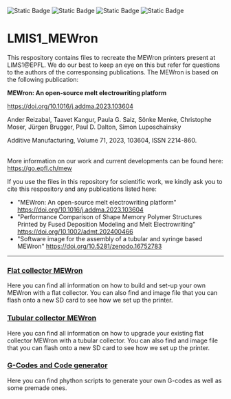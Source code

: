 ![Static Badge](https://img.shields.io/badge/EPFL-FF0000)
![Static Badge](https://img.shields.io/badge/license-MIT-00A79F)
![Static Badge](https://img.shields.io/badge/Voron%200.1-B51F1F)
![Static Badge](https://img.shields.io/badge/Voron%20Trident-007480)





# LMIS1_MEWron

This respository contains files to recreate the MEWron printers present at LIMS1@EPFL. We do our best to keep an eye on this but refer for questions to the authors of the corresponsing publications. The MEWron is based on the following publication: 

__MEWron: An open-source melt electrowriting platform__

https://doi.org/10.1016/j.addma.2023.103604

Ander Reizabal, Taavet Kangur, Paula G. Saiz, Sönke Menke, Christophe Moser, Jürgen Brugger, Paul D. Dalton, Simon Luposchainsky

Additive Manufacturing, Volume 71, 2023, 103604, ISSN 2214-860.
<br><br>

 
More information on our work and current developments can be found here: https://go.epfl.ch/mew


If you use the files in this repository for scientific work, we kindly ask you to cite this respository and any publications listed here:
* "MEWron: An open-source melt electrowriting platform" https://doi.org/10.1016/j.addma.2023.103604
* "Performance Comparison of Shape Memory Polymer Structures Printed by Fused Deposition Modeling and Melt Electrowriting" https://doi.org/10.1002/admt.202400466
* "Software image for the assembly of a tubular and syringe based MEWron"  https://doi.org/10.5281/zenodo.16752783

---

### [Flat collector MEWron](https://github.com/EPFL-LMIS1/LMIS1_MEWron/blob/main/Flat%20collector%20MEWron)

Here you can find all information on how to build and set-up your own MEWron with a flat collector. You can also find and image file that you can flash onto a new SD card to see how we set up the printer.


### [Tubular collector MEWron](https://github.com/EPFL-LMIS1/LMIS1_MEWron/blob/main/Tubular%20collector%20MEWron)

Here you can find all information on how to upgrade your existing flat collector MEWron with a tubular collector. You can also find and image file that you can flash onto a new SD card to see how we set up the printer.

### [G-Codes and Code generator](https://github.com/EPFL-LMIS1/LMIS1_MEWron/blob/main/G-Codes)

Here you can find phython scripts to generate your own G-codes as well as some premade ones.
